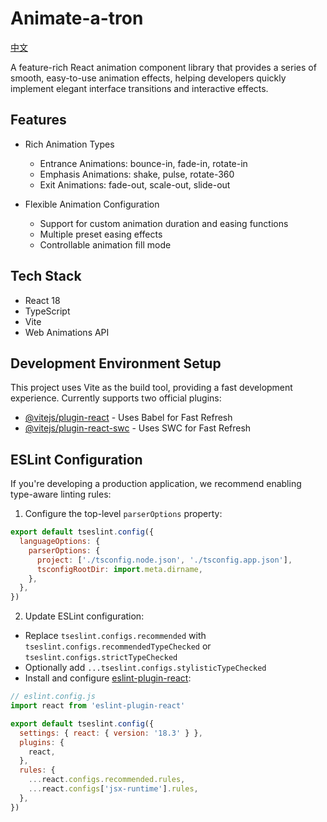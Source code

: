 # Animate-a-tron

[中文](README.md)

A feature-rich React animation component library that provides a series of smooth, easy-to-use animation effects, helping developers quickly implement elegant interface transitions and interactive effects.

## Features

- Rich Animation Types
  - Entrance Animations: bounce-in, fade-in, rotate-in
  - Emphasis Animations: shake, pulse, rotate-360
  - Exit Animations: fade-out, scale-out, slide-out

- Flexible Animation Configuration
  - Support for custom animation duration and easing functions
  - Multiple preset easing effects
  - Controllable animation fill mode

## Tech Stack

- React 18
- TypeScript
- Vite
- Web Animations API

## Development Environment Setup

This project uses Vite as the build tool, providing a fast development experience. Currently supports two official plugins:

- [@vitejs/plugin-react](https://github.com/vitejs/vite-plugin-react/blob/main/packages/plugin-react/README.md) - Uses Babel for Fast Refresh
- [@vitejs/plugin-react-swc](https://github.com/vitejs/vite-plugin-react-swc) - Uses SWC for Fast Refresh

## ESLint Configuration

If you're developing a production application, we recommend enabling type-aware linting rules:

1. Configure the top-level `parserOptions` property:

```js
export default tseslint.config({
  languageOptions: {
    parserOptions: {
      project: ['./tsconfig.node.json', './tsconfig.app.json'],
      tsconfigRootDir: import.meta.dirname,
    },
  },
})
```

2. Update ESLint configuration:
- Replace `tseslint.configs.recommended` with `tseslint.configs.recommendedTypeChecked` or `tseslint.configs.strictTypeChecked`
- Optionally add `...tseslint.configs.stylisticTypeChecked`
- Install and configure [eslint-plugin-react](https://github.com/jsx-eslint/eslint-plugin-react):

```js
// eslint.config.js
import react from 'eslint-plugin-react'

export default tseslint.config({
  settings: { react: { version: '18.3' } },
  plugins: {
    react,
  },
  rules: {
    ...react.configs.recommended.rules,
    ...react.configs['jsx-runtime'].rules,
  },
})
```